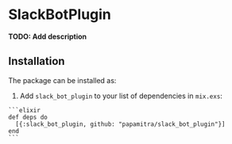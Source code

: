 # SlackBotPlugin

**TODO: Add description**

## Installation

The package can be installed as:

  1. Add `slack_bot_plugin` to your list of dependencies in `mix.exs`:

    ```elixir
    def deps do
      [{:slack_bot_plugin, github: "papamitra/slack_bot_plugin"}]
    end
    ```

